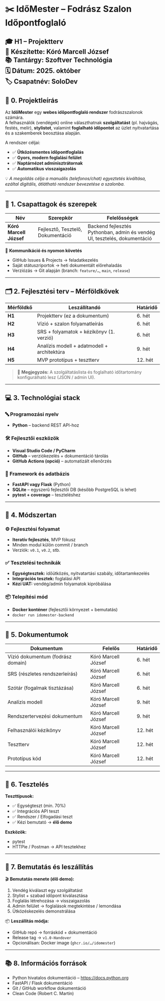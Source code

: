 # ✂️ IdőMester – Fodrász Szalon Időpontfoglaló  
🎓 **H1 – Projektterv**  
👤 **Készítette:** Kóró Marcell József  
📚 **Tantárgy:** Szoftver Technológia  
🗓 **Dátum:** 2025. október  
🏷 **Csapatnév:** SoloDev  
---

## 🎯 0. Projektleírás

Az **IdőMester** egy **webes időpontfoglaló rendszer** fodrászszalonok számára.  
A felhasználók (vendégek) online választhatnak **szolgáltatást** (pl. hajvágás, festés, melír), **stylistot**, valamint **foglalható időpontot** az üzlet nyitvatartása és a szakemberek beosztása alapján.

A rendszer céljai:

- ✅ **Ütközésmentes időpontfoglalás**
- ✅ **Gyors, modern foglalási felület**
- ✅ **Naptárnézet adminisztrátornak**
- ✅ **Automatikus visszaigazolás**

💡 *A megoldás célja a manuális (telefonos/chat) egyeztetés kiváltása, ezáltal digitális, átlátható rendszer bevezetése a szalonba.*

---

## 👥 1. Csapattagok és szerepek

| Név | Szerepkör | Felelősségek |
|------|---------|-------------|
| **Kóró Marcell József** | Fejlesztő, Tesztelő, Dokumentáció | Backend fejlesztés Pythonban, admin és vendég UI, tesztelés, dokumentáció |

📌 **Kommunikáció és nyomon követés**
- GitHub Issues & Projects → feladatkezelés
- Saját státuszriportok → heti dokumentált előrehaladás
- Verziózás → Git alapján (branch: `feature/…`, `main`, `release`)

---

## 🗂 2. Fejlesztési terv – Mérföldkövek

| Mérföldkő | Leszállítandó | Határidő |
|-----------|--------------|---------|
| **H1** | Projektterv (ez a dokumentum) | 6. hét |
| **H2** | Vízió + szalon folyamatleírás | 6. hét |
| **H3** | SRS + folyamatok + kézikönyv (1. verzió) | 6. hét |
| **H4** | Analízis modell + adatmodell + architektúra | 9. hét |
| **H5** | MVP prototípus + tesztterv | 12. hét |

> 💬 **Megjegyzés:** A szolgáltatáslista és foglalható időtartomány konfigurálható lesz (JSON / admin UI).

---

## 💻 3. Technológiai stack

### 🔤 Programozási nyelv
- **Python** – backend REST API-hoz

### 🛠 Fejlesztői eszközök
- **Visual Studio Code / PyCharm**
- **GitHub** – verziókezelés + dokumentáció tárolás
- **GitHub Actions (opció)** – automatizált ellenőrzés

### 🍃 Framework és adatbázis
- **FastAPI vagy Flask** (Python)
- **SQLite** – egyszerű fejlesztői DB (később PostgreSQL is lehet)
- **pytest + coverage** – teszteléshez

---

## 🔄 4. Módszertan

### ⚙ Fejlesztési folyamat
- **Iteratív fejlesztés**, MVP fókusz
- Minden modul külön commit / branch
- Verziók: `v0.1`, `v0.2`, stb.

### ✅ Tesztelési technikák
- **Egységtesztek:** időütközés, nyitvatartási szabály, időtartamkezelés
- **Integrációs tesztek:** foglalási API
- **Kézi UAT:** vendég/admin folyamatok kipróbálása

### 📦 Telepítési mód
- **Docker konténer** (fejlesztői környezet + bemutatás)
- `docker run idomester-backend`

---

## 📑 5. Dokumentumok

| Dokumentum | Felelős | Határidő |
|------------|--------|---------|
| Vízió dokumentum (fodrász domain) | Kóró Marcell József | 6. hét |
| SRS (részletes rendszerleírás) | Kóró Marcell József | 6. hét |
| Szótár (fogalmak tisztázása) | Kóró Marcell József | 6. hét |
| Analízis modell | Kóró Marcell József | 9. hét |
| Rendszertervezési dokumentum | Kóró Marcell József | 9. hét |
| Felhasználói kézikönyv | Kóró Marcell József | 12. hét |
| Tesztterv | Kóró Marcell József | 12. hét |
| Prototípus kód | Kóró Marcell József | 12. hét |

---

## 🧪 6. Tesztelés

**Teszttípusok:**
- ✅ Egységteszt (min. 70%)
- ✅ Integrációs API teszt
- ✅ Rendszer / Elfogadási teszt
- ✅ Kézi bemutató → **élő demo**

**Eszközök:**
- pytest
- HTTPie / Postman → API tesztekhez

---

## 🚚 7. Bemutatás és leszállítás

🎬 **Bemutatás menete (élő demo):**
1. Vendég kiválaszt egy szolgáltatást
2. Stylist + szabad időpont kiválasztása
3. Foglalás létrehozása → visszaigazolás
4. Admin felület → foglalások megtekintése / lemondása
5. Ütközéskezelés demonstrálása

📦 **Leszállítás módja:**
- GitHub repó → forráskód + dokumentáció
- Release tag → `v1.0-Handover`
- Opcionálisan: Docker image (`ghcr.io/…/idomester`)

---

## 📚 8. Információs források

- Python hivatalos dokumentáció – <https://docs.python.org>
- FastAPI / Flask dokumentáció
- Git / GitHub workflow dokumentáció
- Clean Code (Robert C. Martin)
